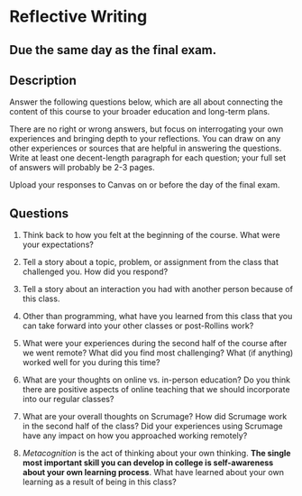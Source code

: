 # Reflective Writing

## Due the same day as the final exam.

## Description

Answer the following questions below, which are all about connecting the content of this course to your broader education and long-term plans.

There are no right or wrong answers, but focus on interrogating your own experiences and bringing depth to your reflections. You can draw 
on any other experiences or sources that are helpful in answering the questions. Write at least one decent-length paragraph for each question;
your full set of answers will probably be 2-3 pages.

Upload your responses to Canvas on or before the day of the final exam.

## Questions

1. Think back to how you felt at the beginning of the course. What were your expectations?

2. Tell a story about a topic, problem, or assignment from the class that challenged you. How did you respond?

3. Tell a story about an interaction you had with another person because of this class.

4. Other than programming, what have you learned from this class that you can take forward into your other classes or post-Rollins work?

5. What were your experiences during the second half of the course after we went remote? What did you find most challenging? What (if anything)
worked well for you during this time?

6. What are your thoughts on online vs. in-person education? Do you think there are positive aspects of online teaching that we should
incorporate into our regular classes?

7. What are your overall thoughts on Scrumage? How did Scrumage work in the second half of the class? Did your experiences using
Scrumage have any impact on how you approached working remotely?

7. *Metacognition* is the act of thinking about your own thinking. **The single most important skill you can develop in college is
self-awareness about your own learning process**. What have learned about your own learning as a result of being in this class?
